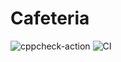 # Cafeteria
![cppcheck-action](https://github.com/99002553/Cafeteria/workflows/cppcheck-action/badge.svg)
![CI](https://github.com/99002553/Cafeteria/workflows/CI/badge.svg)
